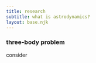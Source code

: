 ```yaml
---
title: research
subtitle: what is astrodynamics?
layout: base.njk
---
```


### three-body problem

consider 
